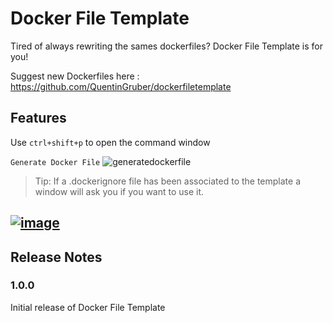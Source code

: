 # Docker File Template

Tired of always rewriting the sames dockerfiles? Docker File Template is for you!

Suggest new Dockerfiles here : https://github.com/QuentinGruber/dockerfiletemplate

## Features

Use `ctrl+shift+p` to open the command window

`Generate Docker File`
![generatedockerfile](https://qgruber-storage.s3.eu-west-3.amazonaws.com/DockerFileTemplate/DockerFileTemplate_GenerateDockerFile.gif)

> Tip: If a .dockerignore file has been associated to the template a window will ask you if you want to use it.


[![image](https://user-images.githubusercontent.com/47059878/117535161-d1b34580-aff4-11eb-8f65-88b8f89585c2.png)](https://www.buymeacoffee.com/QuentinGruber)
---

## Release Notes

### 1.0.0

Initial release of Docker File Template
